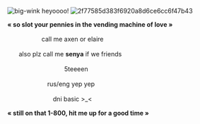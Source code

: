![big-wink](https://github.com/user-attachments/assets/c77427af-e9ee-44cd-83f3-63b9fffbdda9) heyoooo!
![2f77585d383f6920a8d6ce6cc6f47b43](https://github.com/user-attachments/assets/6a3dc98c-b678-4fd1-adc8-7b07be4f66ca)

**« so slot your pennies in the vending machine of love »**

ㅤㅤㅤㅤㅤㅤcall me axen or elaire 

ㅤㅤalso plz call me **senya** if we friends 

ㅤㅤㅤㅤㅤㅤㅤㅤㅤㅤ5teeeen

ㅤㅤㅤㅤㅤㅤㅤrus/eng yep yep

ㅤㅤㅤㅤㅤㅤㅤㅤdni basic >_<

**« still on that 1-800, hit me up for a good time »**

